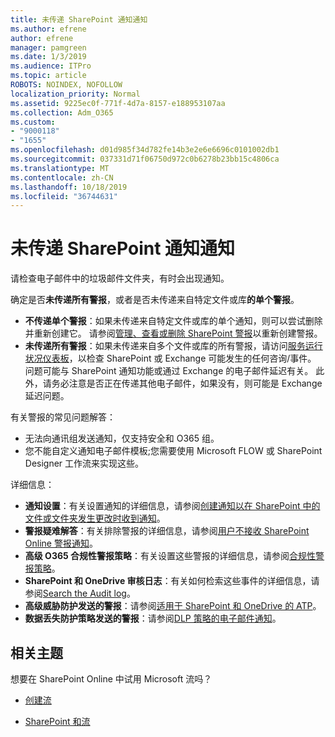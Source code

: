 ```yaml
---
title: 未传递 SharePoint 通知通知
ms.author: efrene
author: efrene
manager: pamgreen
ms.date: 1/3/2019
ms.audience: ITPro
ms.topic: article
ROBOTS: NOINDEX, NOFOLLOW
localization_priority: Normal
ms.assetid: 9225ec0f-771f-4d7a-8157-e188953107aa
ms.collection: Adm_O365
ms.custom:
- "9000118"
- "1655"
ms.openlocfilehash: d01d985f34d782fe14b3e2e6e6696c0101002db1
ms.sourcegitcommit: 037331d71f06750d972c0b6278b23bb15c4806ca
ms.translationtype: MT
ms.contentlocale: zh-CN
ms.lasthandoff: 10/18/2019
ms.locfileid: "36744631"
---
```

# <a name="sharepoint-alert-notifications-not-delivered"></a>未传递 SharePoint 通知通知

请检查电子邮件中的垃圾邮件文件夹，有时会出现通知。

确定是否**未传递所有警报**，或者是否未传递来自特定文件或库**的单个警报**。

- **不传递单个警报**：如果未传递来自特定文件或库的单个通知，则可以尝试删除并重新创建它。 请参阅[管理、查看或删除 SharePoint 警报](https://support.office.com/article/manage-view-or-delete-sharepoint-alerts-99dfb19c-9a90-4a8c-aba1-aa8c8afb0de2?ui=en-US&rs=&ad=US#ID0EAADAAA=Online)以重新创建警报。
- **未传递所有警报**：如果未传递来自多个文件或库的所有警报，请访问[服务运行状况仪表板](https://admin.microsoft.com/AdminPortal/Home#/servicehealth)，以检查 SharePoint 或 Exchange 可能发生的任何咨询/事件。 问题可能与 SharePoint 通知功能或通过 Exchange 的电子邮件延迟有关。 此外，请务必注意是否正在传递其他电子邮件，如果没有，则可能是 Exchange 延迟问题。

有关警报的常见问题解答：

- 无法向通讯组发送通知，仅支持安全和 O365 组。
- 您不能自定义通知电子邮件模板;您需要使用 Microsoft FLOW 或 SharePoint Designer 工作流来实现这些。

详细信息：

- **通知设置**：有关设置通知的详细信息，请参阅[创建通知以在 SharePoint 中的文件或文件夹发生更改时收到通知](https://support.office.com/article/create-an-alert-to-get-notified-when-a-file-or-folder-changes-in-sharepoint-e5a79e7b-a146-46da-a9ef-d65409ba8918)。
- **警报疑难解答**：有关排除警报的详细信息，请参阅[用户不接收 SharePoint Online 警报通知](https://docs.microsoft.com/sharepoint/support/sites/no-alert-notifications)。
- **高级 O365 合规性警报策略**：有关设置这些警报的详细信息，请参阅[合规性警报策略](https://docs.microsoft.com/office365/securitycompliance/alert-policies)。
- **SharePoint 和 OneDrive 审核日志**：有关如何检索这些事件的详细信息，请参阅[Search the Audit log](https://docs.microsoft.com/office365/securitycompliance/search-the-audit-log-in-security-and-compliance#search-the-audit-log)。
- **高级威胁防护发送的警报**：请参阅[适用于 SharePoint 和 OneDrive 的 ATP](https://docs.microsoft.com/office365/securitycompliance/atp-for-spo-odb-and-teams)。
- **数据丢失防护策略发送的警报**：请参阅[DLP 策略的电子邮件通知](https://docs.microsoft.com/office365/securitycompliance/use-notifications-and-policy-tips)。

## <a name="related-topics"></a>相关主题

想要在 SharePoint Online 中试用 Microsoft 流吗？

- [创建流](https://support.office.com/article/a9c3e03b-0654-46af-a254-20252e580d01)

- [SharePoint 和流](https://flow.microsoft.com//blog/sharepoint-and-flow/)
